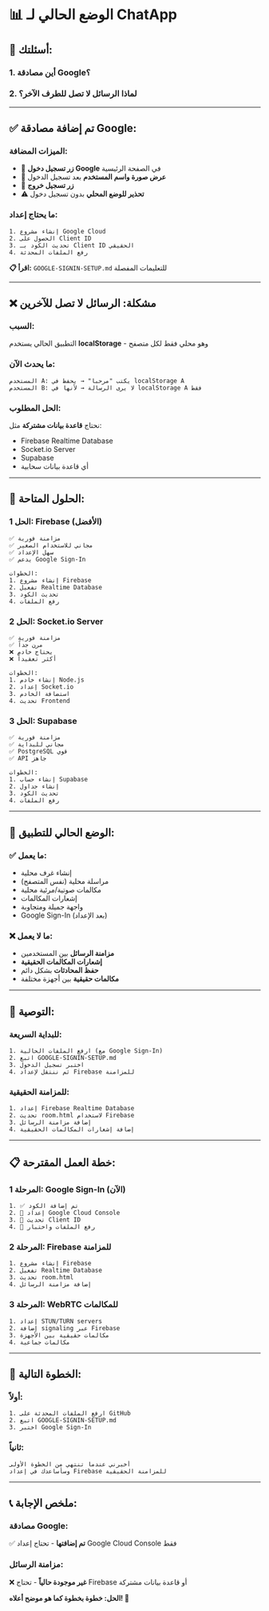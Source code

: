 # 📊 الوضع الحالي لـ ChatApp

## 🎯 **أسئلتك:**

### **1. أين مصادقة Google؟**
### **2. لماذا الرسائل لا تصل للطرف الآخر؟**

---

## ✅ **تم إضافة مصادقة Google:**

### **الميزات المضافة:**
- 🔐 **زر تسجيل دخول Google** في الصفحة الرئيسية
- 👤 **عرض صورة واسم المستخدم** بعد تسجيل الدخول
- 🚪 **زر تسجيل خروج**
- ⚠️ **تحذير للوضع المحلي** بدون تسجيل دخول

### **ما يحتاج إعداد:**
```
1. إنشاء مشروع Google Cloud
2. الحصول على Client ID
3. تحديث الكود بـ Client ID الحقيقي
4. رفع الملفات المحدثة
```

**📋 اقرأ:** `GOOGLE-SIGNIN-SETUP.md` للتعليمات المفصلة

---

## ❌ **مشكلة: الرسائل لا تصل للآخرين**

### **السبب:**
التطبيق الحالي يستخدم **localStorage** - وهو محلي فقط لكل متصفح

### **ما يحدث الآن:**
```
المستخدم A: يكتب "مرحبا" → يحفظ في localStorage A
المستخدم B: لا يرى الرسالة → لأنها في localStorage A فقط
```

### **الحل المطلوب:**
نحتاج **قاعدة بيانات مشتركة** مثل:
- Firebase Realtime Database
- Socket.io Server
- Supabase
- أي قاعدة بيانات سحابية

---

## 🔧 **الحلول المتاحة:**

### **الحل 1: Firebase (الأفضل)**
```
✅ مزامنة فورية
✅ مجاني للاستخدام الصغير
✅ سهل الإعداد
✅ يدعم Google Sign-In

الخطوات:
1. إنشاء مشروع Firebase
2. تفعيل Realtime Database
3. تحديث الكود
4. رفع الملفات
```

### **الحل 2: Socket.io Server**
```
✅ مزامنة فورية
✅ مرن جداً
❌ يحتاج خادم
❌ أكثر تعقيداً

الخطوات:
1. إنشاء خادم Node.js
2. إعداد Socket.io
3. استضافة الخادم
4. تحديث Frontend
```

### **الحل 3: Supabase**
```
✅ مزامنة فورية
✅ مجاني للبداية
✅ PostgreSQL قوي
✅ API جاهز

الخطوات:
1. إنشاء حساب Supabase
2. إنشاء جداول
3. تحديث الكود
4. رفع الملفات
```

---

## 📱 **الوضع الحالي للتطبيق:**

### **✅ ما يعمل:**
- إنشاء غرف محلية
- مراسلة محلية (نفس المتصفح)
- مكالمات صوتية/مرئية محلية
- إشعارات المكالمات
- واجهة جميلة ومتجاوبة
- Google Sign-In (بعد الإعداد)

### **❌ ما لا يعمل:**
- **مزامنة الرسائل** بين المستخدمين
- **إشعارات المكالمات الحقيقية**
- **حفظ المحادثات** بشكل دائم
- **مكالمات حقيقية** بين أجهزة مختلفة

---

## 🚀 **التوصية:**

### **للبداية السريعة:**
```
1. ارفع الملفات الحالية (مع Google Sign-In)
2. اتبع GOOGLE-SIGNIN-SETUP.md
3. اختبر تسجيل الدخول
4. ثم ننتقل لإعداد Firebase للمزامنة
```

### **للمزامنة الحقيقية:**
```
1. إعداد Firebase Realtime Database
2. تحديث room.html لاستخدام Firebase
3. إضافة مزامنة الرسائل
4. إضافة إشعارات المكالمات الحقيقية
```

---

## 📋 **خطة العمل المقترحة:**

### **المرحلة 1: Google Sign-In (الآن)**
```
1. ✅ تم إضافة الكود
2. 🔄 إعداد Google Cloud Console
3. 🔄 تحديث Client ID
4. 🔄 رفع الملفات واختبار
```

### **المرحلة 2: Firebase للمزامنة**
```
1. إنشاء مشروع Firebase
2. تفعيل Realtime Database
3. تحديث room.html
4. إضافة مزامنة الرسائل
```

### **المرحلة 3: WebRTC للمكالمات**
```
1. إعداد STUN/TURN servers
2. إضافة signaling عبر Firebase
3. مكالمات حقيقية بين الأجهزة
4. مكالمات جماعية
```

---

## 🎯 **الخطوة التالية:**

### **أولاً:**
```
1. ارفع الملفات المحدثة على GitHub
2. اتبع GOOGLE-SIGNIN-SETUP.md
3. اختبر Google Sign-In
```

### **ثانياً:**
```
أخبرني عندما تنتهي من الخطوة الأولى
وسأساعدك في إعداد Firebase للمزامنة الحقيقية
```

---

## 📞 **ملخص الإجابة:**

### **مصادقة Google:**
✅ **تم إضافتها** - تحتاج إعداد Google Cloud Console فقط

### **مزامنة الرسائل:**
❌ **غير موجودة حالياً** - تحتاج Firebase أو قاعدة بيانات مشتركة

**الحل: خطوة بخطوة كما هو موضح أعلاه! 🚀**
